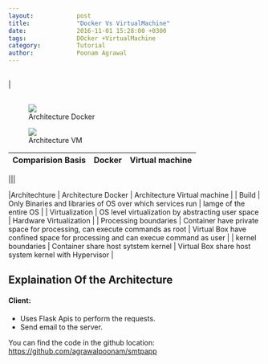 ```yaml
---
layout:            post
title:             "Docker Vs VirtualMachine"
date:              2016-11-01 15:28:00 +0300
tags:              DOcker +VirtualMachine
category:          Tutorial
author:            Poonam Agrawal
---
```


<div>

<br>
</div>|
<div>
<br>
<form>
	<label>
	<figure>
<img src="{{ site.github.url }}/media/img/Architecture_Docker.png" />
<figcaption>Architecture Docker</figcaption>
</figure>
</label>
<label>
<figure>
<img src="{{ site.github.url }}/media/img/Architecture_VM.png" />
<figcaption>Architecture VM</figcaption>
</figure>
</label>
</form>
</div>

|Comparision Basis | Docker | Virtual machine |
| :---         |     :---     |          :--- |

|||

|Architechture | Architecture Docker | Architecture Virtual machine |
| Build   | Only Binaries and libraries of OS over which services run | Iamge of the entire OS    |
|  Virtualization  |  OS level virtualization by abstracting user space       | Hardware Virtualization    |
| Processing boundaries   | Container have private space for processing, can execute commands as root   |  Virtual Box have confined space for processing and can execue command as user   |
| kernel boundaries   | Container share host sytstem kernel   |  Virtual Box share host system kernel with Hypervisor   |


## Explaination Of the Architecture






#### Client:

- Uses Flask Apis to perform the requests.
- Send email to the server.



You can find the code in the github location: <a href="https://github.com/agrawalpoonam/smtpapp">
https://github.com/agrawalpoonam/smtpapp
</a>

